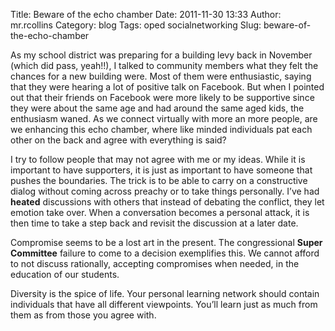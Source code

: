 Title: Beware of the echo chamber
Date: 2011-11-30 13:33
Author: mr.rcollins
Category: blog
Tags: oped socialnetworking
Slug: beware-of-the-echo-chamber

As my school district was preparing for a building levy back in November
(which did pass, yeah!!), I talked to community members what they felt
the chances for a new building were. Most of them were enthusiastic,
saying that they were hearing a lot of positive talk on Facebook. But
when I pointed out that their friends on Facebook were more likely to be
supportive since they were about the same age and had around the same
aged kids, the enthusiasm waned. As we connect virtually with more an
more people, are we enhancing this echo chamber, where like minded
individuals pat each other on the back and agree with everything is
said?

I try to follow people that may not agree with me or my ideas. While it
is important to have supporters, it is just as important to have someone
that pushes the boundaries. The trick is to be able to carry on a
constructive dialog without coming across preachy or to take things
personally. I’ve had **heated** discussions with others that instead of
debating the conflict, they let emotion take over. When a conversation
becomes a personal attack, it is then time to take a step back and
revisit the discussion at a later date.

Compromise seems to be a lost art in the present. The congressional
**Super Committee** failure to come to a decision exemplifies this. We
cannot afford to not discuss rationally, accepting compromises when
needed, in the education of our students.

Diversity is the spice of life. Your personal learning network should
contain individuals that have all different viewpoints. You’ll learn
just as much from them as from those you agree with.
